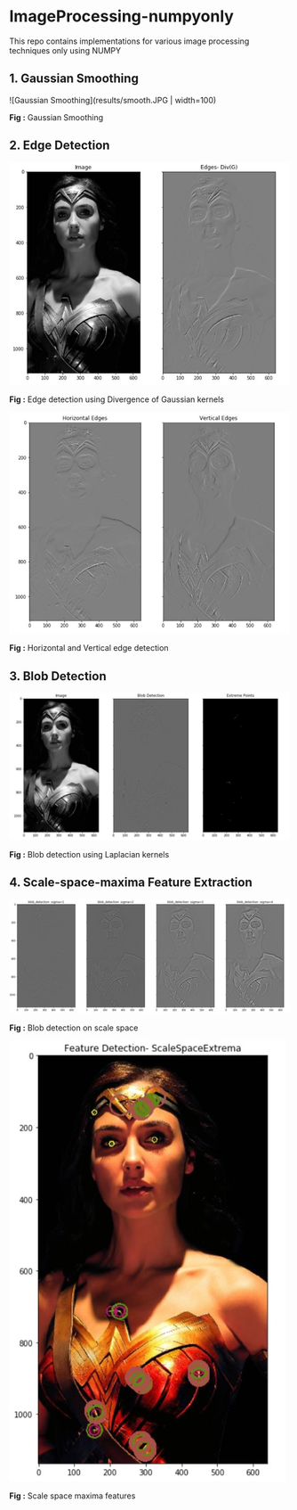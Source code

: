 # ImageProcessing-numpyonly
This repo contains implementations for various image processing techniques only using NUMPY

## 1. Gaussian Smoothing

![Gaussian Smoothing](results/smooth.JPG | width=100)

**Fig :** Gaussian Smoothing

## 2. Edge Detection

![Divergence of Gaussian](results/div_of_gaussian.JPG)

**Fig :** Edge detection using Divergence of Gaussian kernels

![Edge detection](results/edge_detection.JPG)

**Fig :** Horizontal and Vertical edge detection

## 3. Blob Detection

![Blob detection](results/blob_detection.JPG)

**Fig :** Blob detection using Laplacian kernels

## 4. Scale-space-maxima Feature Extraction

![Scale space maxima features1](results/scale_space1.JPG)

**Fig :** Blob detection on scale space

![Scale space maxima features2](results/scale_space2.JPG)

**Fig :** Scale space maxima features






